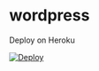 # wordpress

Deploy on Heroku

[![Deploy](https://www.herokucdn.com/deploy/button.png)](https://heroku.com/deploy?template=https://github.com/tineo/wordpress)
